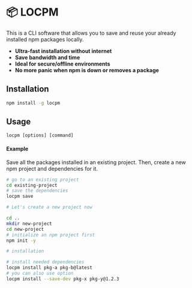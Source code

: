 # 📦 LOCPM

This is a CLI software that allows you to save and reuse your already installed npm packages locally.

- **Ultra-fast installation without internet** 
- **Save bandwidth and time**
- **Ideal for secure/offline environments**
- **No more panic when npm is down or removes a package**


## Installation

```bash
npm install -g locpm
```

## Usage

```
locpm [options] [command]
```
#### Example

Save all the packages installed in an existing project. Then, create a new npm project and dependencies for it.

```bash
# go to an existing project
cd existing-project
# save the dependencies
locpm save

# Let's create a new project now

cd ..
mkdir new-project
cd new-project
# initialize an npm project first
npm init -y

# installation

# install needed dependencies
locpm install pkg-a pkg-b@latest
# you can also use option
locpm install --save-dev pkg-x pkg-y@1.2.3
```